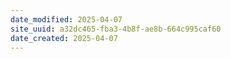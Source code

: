 ```yaml
---
date_modified: 2025-04-07
site_uuid: a32dc465-fba3-4b8f-ae8b-664c995caf60
date_created: 2025-04-07
---
```


